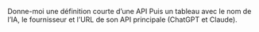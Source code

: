 Donne-moi une définition courte d’une API
Puis un tableau avec le nom de l’IA,
le fournisseur et l’URL de son API principale (ChatGPT et Claude).